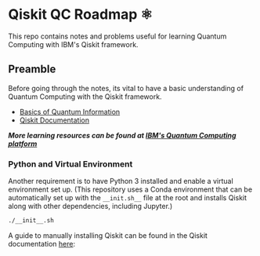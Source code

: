 # Qiskit QC Roadmap ⚛️

This repo contains notes and problems useful for learning Quantum Computing with IBM's Qiskit framework.

## Preamble

Before going through the notes, its vital to have a basic understanding of Quantum Computing with the Qiskit framework.

- [Basics of Quantum Information](https://learning.quantum.ibm.com/course/basics-of-quantum-information/)
- [Qiskit Documentation](https://qiskit.org/documentation/)

***More learning resources can be found at [IBM's Quantum Computing platform](https://learning.quantum.ibm.com/)***

### Python and Virtual Environment

Another requirement is to have Python 3 installed and enable a virtual environment set up. (This repository uses a Conda environment that can be automatically set up with the `__init.sh__` file at the root and installs Qiskit along with other dependencies, including Jupyter.)

```bash
./__init__.sh
```

A guide to manually installing Qiskit can be found in the Qiskit documentation [here](https://qiskit.org/documentation/getting_started.html):
